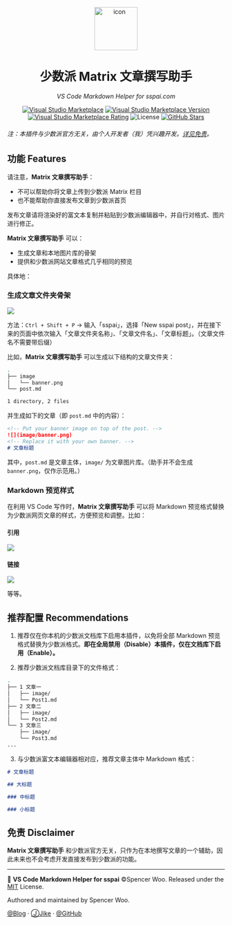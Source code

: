 <div align="center">

<img src="https://raw.githubusercontent.com/spencerwooo/vscode-sspai-markdown-helper/master/images/icon.png" alt="icon" width="100px">

<h1>少数派 Matrix 文章撰写助手</h1>

<em>VS Code Markdown Helper for sspai.com</em>

[![Visual Studio Marketplace](https://img.shields.io/badge/Visual%20Studio-Marketplace-007acc.svg?style=flat-square)](https://marketplace.visualstudio.com/items?itemName=spencerwoo.vscode-sspai-markdown-helper)
[![Visual Studio Marketplace Version](https://img.shields.io/visual-studio-marketplace/v/spencerwoo.vscode-sspai-markdown-helper.svg?style=flat-square)](https://marketplace.visualstudio.com/items?itemName=spencerwoo.vscode-sspai-markdown-helper)
[![Visual Studio Marketplace Rating](https://img.shields.io/visual-studio-marketplace/stars/spencerwoo.vscode-sspai-markdown-helper.svg?style=flat-square)](https://marketplace.visualstudio.com/items?itemName=spencerwoo.vscode-sspai-markdown-helper)
![License](https://img.shields.io/github/license/spencerwooo/vscode-sspai-markdown-helper.svg?style=flat-square)
[![GitHub Stars](https://img.shields.io/github/stars/spencerwooo/vscode-sspai-markdown-helper.svg?style=social)](https://github.com/spencerwooo/vscode-sspai-markdown-helper)

</div>

###### 注：本插件与少数派官方无关，由个人开发者（我）凭兴趣开发。[详见免责](#免责-disclaimer)。

## 功能 Features

请注意，**Matrix 文章撰写助手**：

- 不可以帮助你将文章上传到少数派 Matrix 栏目
- 也不能帮助你直接发布文章到少数派首页

发布文章请将渲染好的富文本复制并粘贴到少数派编辑器中，并自行对格式、图片进行修正。

**Matrix 文章撰写助手** 可以：

- 生成文章和本地图片库的骨架
- 提供和少数派网站文章格式几乎相同的预览

具体地：

### 生成文章文件夹骨架

![](https://raw.githubusercontent.com/spencerwooo/vscode-sspai-markdown-helper/master/images/demo/demo.gif)

方法：`Ctrl + Shift + P` → 输入「sspai」，选择「New sspai post」，并在接下来的页面中依次输入「文章文件夹名称」、「文章文件名」、「文章标题」。（文章文件名不需要带后缀）

比如，**Matrix 文章撰写助手** 可以生成以下结构的文章文件夹：

```bash
.
├── image
│   └── banner.png
└── post.md

1 directory, 2 files
```

并生成如下的文章（即 `post.md` 中的内容）：

```markdown
<!-- Put your banner image on top of the post. -->
![](image/banner.png)
<!-- Replace it with your own banner. -->
# 文章标题
```

其中，`post.md` 是文章主体，`image/` 为文章图片库。（助手并不会生成 `banner.png`，仅作示范用。）

### Markdown 预览样式

在利用 VS Code 写作时，**Matrix 文章撰写助手** 可以将 Markdown 预览格式替换为少数派网页文章的样式，方便预览和调整。比如：

#### 引用

![](https://github.com/spencerwooo/vscode-sspai-markdown-helper/raw/master/images/demo/quote.png)

#### 链接

![](https://github.com/spencerwooo/vscode-sspai-markdown-helper/raw/master/images/demo/link.png)

等等。

## 推荐配置 Recommendations

1. 推荐仅在你本机的少数派文档库下启用本插件，以免将全部 Markdown 预览格式替换为少数派格式。**即在全局禁用（Disable）本插件，仅在文档库下启用（Enable）。**

2. 推荐少数派文档库目录下的文件格式：

```bash
.
├── 1 文章一
│   ├── image/
│   └── Post1.md
├── 2 文章二
│   ├── image/
│   └── Post2.md
└── 3 文章三
    ├── image/
    └── Post3.md
...
```

3. 与少数派富文本编辑器相对应，推荐文章主体中 Markdown 格式：

```markdown
# 文章标题

## 大标题

### 中标题

### 小标题
```

## 免责 Disclaimer

**Matrix 文章撰写助手** 和少数派官方无关，只作为在本地撰写文章的一个辅助，因此未来也不会考虑开发直接发布到少数派的功能。

---

📌 **VS Code Markdown Helper for sspai** ©Spencer Woo. Released under the [MIT](https://github.com/spencerwooo/vscode-sspai-markdown-helper/blob/master/LICENSE) License.

Authored and maintained by Spencer Woo.

[@Blog](https://spencerwoo.com/) · [ⒿJike](https://web.okjike.com/user/4DDA0425-FB41-4188-89E4-952CA15E3C5E) · [@GitHub](https://github.com/spencerwooo)
